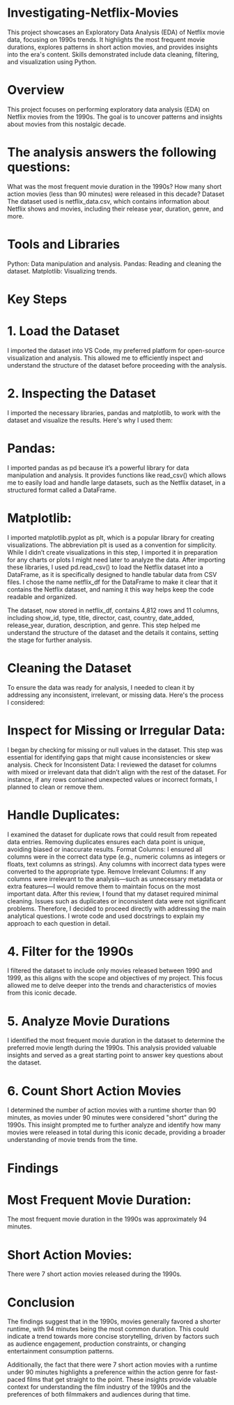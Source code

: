 # Investigating-Netflix-Movies
This project showcases an Exploratory Data Analysis (EDA) of Netflix movie data, focusing on 1990s trends. It highlights the most frequent movie durations, explores patterns in short action movies, and provides insights into the era's content. Skills demonstrated include data cleaning, filtering, and visualization using Python.

# Overview
This project focuses on performing exploratory data analysis (EDA) on Netflix movies from the 1990s. The goal is to uncover patterns and insights about movies from this nostalgic decade.

# The analysis answers the following questions:
What was the most frequent movie duration in the 1990s?
How many short action movies (less than 90 minutes) were released in this decade?
Dataset
The dataset used is netflix_data.csv, which contains information about Netflix shows and movies, including their release year, duration, genre, and more.

# Tools and Libraries
Python: Data manipulation and analysis.
Pandas: Reading and cleaning the dataset.
Matplotlib: Visualizing trends.

# Key Steps
# 1. Load the Dataset
I imported the dataset into VS Code, my preferred platform for open-source visualization and analysis. This allowed me to efficiently inspect and understand the structure of the dataset before proceeding with the analysis.

# 2. Inspecting the Dataset
I imported the necessary libraries, pandas and matplotlib, to work with the dataset and visualize the results. Here's why I used them:

# Pandas: 
I imported pandas as pd because it’s a powerful library for data manipulation and analysis. It provides functions like read_csv() which allows me to easily load and handle large datasets, such as the Netflix dataset, in a structured format called a DataFrame.
# Matplotlib: 
I imported matplotlib.pyplot as plt, which is a popular library for creating visualizations. The abbreviation plt is used as a convention for simplicity. While I didn’t create visualizations in this step, I imported it in preparation for any charts or plots I might need later to analyze the data.
After importing these libraries, I used pd.read_csv() to load the Netflix dataset into a DataFrame, as it is specifically designed to handle tabular data from CSV files. I chose the name netflix_df for the DataFrame to make it clear that it contains the Netflix dataset, and naming it this way helps keep the code readable and organized.

The dataset, now stored in netflix_df, contains 4,812 rows and 11 columns, including show_id, type, title, director, cast, country, date_added, release_year, duration, description, and genre. This step helped me understand the structure of the dataset and the details it contains, setting the stage for further analysis.

# Cleaning the Dataset
To ensure the data was ready for analysis, I needed to clean it by addressing any inconsistent, irrelevant, or missing data. Here's the process I considered:

# Inspect for Missing or Irregular Data:
I began by checking for missing or null values in the dataset. This step was essential for identifying gaps that might cause inconsistencies or skew analysis.
Check for Inconsistent Data:
I reviewed the dataset for columns with mixed or irrelevant data that didn’t align with the rest of the dataset. For instance, if any rows contained unexpected values or incorrect formats, I planned to clean or remove them.

# Handle Duplicates:
I examined the dataset for duplicate rows that could result from repeated data entries. Removing duplicates ensures each data point is unique, avoiding biased or inaccurate results.
Format Columns:
I ensured all columns were in the correct data type (e.g., numeric columns as integers or floats, text columns as strings). Any columns with incorrect data types were converted to the appropriate type.
Remove Irrelevant Columns:
If any columns were irrelevant to the analysis—such as unnecessary metadata or extra features—I would remove them to maintain focus on the most important data.
After this review, I found that my dataset required minimal cleaning. Issues such as duplicates or inconsistent data were not significant problems. Therefore, I decided to proceed directly with addressing the main analytical questions. I wrote code and used docstrings to explain my approach to each question in detail.

# 4. Filter for the 1990s
I filtered the dataset to include only movies released between 1990 and 1999, as this aligns with the scope and objectives of my project. This focus allowed me to delve deeper into the trends and characteristics of movies from this iconic decade.

# 5. Analyze Movie Durations
I identified the most frequent movie duration in the dataset to determine the preferred movie length during the 1990s. This analysis provided valuable insights and served as a great starting point to answer key questions about the dataset.

# 6. Count Short Action Movies
I determined the number of action movies with a runtime shorter than 90 minutes, as movies under 90 minutes were considered "short" during the 1990s. This insight prompted me to further analyze and identify how many movies were released in total during this iconic decade, providing a broader understanding of movie trends from the time.

# Findings
# Most Frequent Movie Duration: 
The most frequent movie duration in the 1990s was approximately 94 minutes.
# Short Action Movies: 
There were 7 short action movies released during the 1990s.

# Conclusion
The findings suggest that in the 1990s, movies generally favored a shorter runtime, with 94 minutes being the most common duration. This could indicate a trend towards more concise storytelling, driven by factors such as audience engagement, production constraints, or changing entertainment consumption patterns.

Additionally, the fact that there were 7 short action movies with a runtime under 90 minutes highlights a preference within the action genre for fast-paced films that get straight to the point. These insights provide valuable context for understanding the film industry of the 1990s and the preferences of both filmmakers and audiences during that time.

